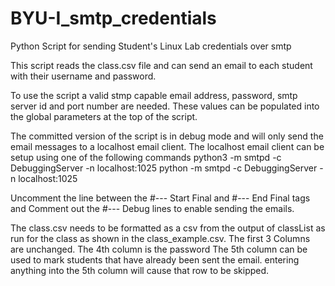 # BYU-I_smtp_credentials
Python Script for sending Student's Linux Lab credentials over smtp

This script reads the class.csv file and can send an email to each student with their username and password.

To use the script a valid stmp capable email address, password, smtp server id and port number are needed. 
These values can be populated into the global parameters at the top of the script. 

The committed version of the script is in debug mode and will only send the email messages to a localhost email client.
The localhost email client can be setup using one of the following commands
python3 -m smtpd -c DebuggingServer -n localhost:1025
python -m smtpd -c DebuggingServer -n localhost:1025

Uncomment the line between the #--- Start Final and #--- End Final tags and Comment out the #--- Debug lines to enable sending the emails.

The class.csv needs to be formatted as a csv from the output of classList as run for the class as shown in the class_example.csv.
The first 3 Columns are unchanged.
The 4th column is the password
The 5th column can be used to mark students that have already been sent the email. entering anything into the 5th column will cause that row to be skipped.
